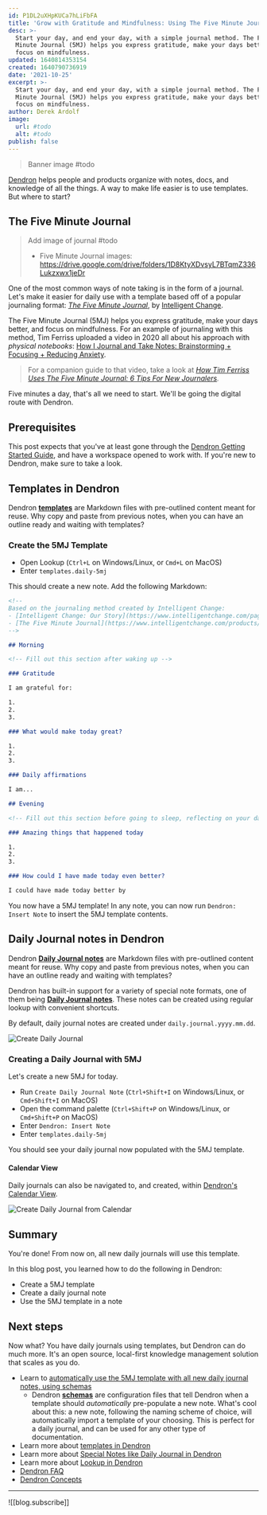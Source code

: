 ```yaml
---
id: P1DL2uXHpKUCa7hLiFbFA
title: 'Grow with Gratitude and Mindfulness: Using The Five Minute Journal template in Dendron'
desc: >-
  Start your day, and end your day, with a simple journal method. The Five
  Minute Journal (5MJ) helps you express gratitude, make your days better, and
  focus on mindfulness.
updated: 1640814353154
created: 1640790736919
date: '2021-10-25'
excerpt: >-
  Start your day, and end your day, with a simple journal method. The Five
  Minute Journal (5MJ) helps you express gratitude, make your days better, and
  focus on mindfulness.
author: Derek Ardolf
image:
  url: #todo
  alt: #todo
publish: false
---
```


> Banner image #todo

[Dendron](https://dendron.so) helps people and products organize with notes, docs, and knowledge of all the things. A way to make life easier is to use templates. But where to start?

## The Five Minute Journal

> Add image of journal #todo
> - Five Minute Journal images: https://drive.google.com/drive/folders/1D8KtyXDvsyL7BTqmZ336Lukzxwx1jeDr

One of the most common ways of note taking is in the form of a journal. Let's make it easier for daily use with a template based off of a popular journaling format: [_The Five Minute Journal_](https://www.intelligentchange.com/pages/customers#journal), by [Intelligent Change](https://www.intelligentchange.com/pages/our-story).

The Five Minute Journal (5MJ) helps you express gratitude, make your days better, and focus on mindfulness. For an example of journaling with this method, Tim Ferriss uploaded a video in 2020 all about his approach with _physical notebooks_: [How I Journal and Take Notes: Brainstorming + Focusing + Reducing Anxiety](https://youtu.be/UFdR8w_R1HA).

> For a companion guide to that video, take a look at _[How Tim Ferriss Uses The Five Minute Journal: 6 Tips For New Journalers](https://www.intelligentchange.com/blogs/read/how-tim-ferriss-uses-the-five-minute-journal-6-tips-for-new-journalers)._

Five minutes a day, that's all we need to start. We'll be going the digital route with Dendron.

## Prerequisites

This post expects that you've at least gone through the [Dendron Getting Started Guide](https://wiki.dendron.so/notes/678c77d9-ef2c-4537-97b5-64556d6337f1/), and have a workspace opened to work with. If you're new to Dendron, make sure to take a look.

## Templates in Dendron

Dendron [**templates**](https://wiki.dendron.so/notes/861cbdf8-102e-4633-9933-1f3d74df53d2/) are Markdown files with pre-outlined content meant for reuse. Why copy and paste from previous notes, when you can have an outline ready and waiting with templates?

### Create the 5MJ Template

- Open Lookup (`Ctrl+L` on Windows/Linux, or `Cmd+L` on MacOS)
- Enter `templates.daily-5mj`

This should create a new note. Add the following Markdown:

```markdown
<!--
Based on the journaling method created by Intelligent Change:
- [Intelligent Change: Our Story](https://www.intelligentchange.com/pages/our-story)
- [The Five Minute Journal](https://www.intelligentchange.com/products/the-five-minute-journal)
-->

## Morning

<!-- Fill out this section after waking up -->

### Gratitude

I am grateful for:

1.
2.
3.

### What would make today great?

1.
2.
3.

### Daily affirmations

I am...

## Evening

<!-- Fill out this section before going to sleep, reflecting on your day -->

### Amazing things that happened today

1.
2.
3.

### How could I have made today even better?

I could have made today better by
```

You now have a 5MJ template! In any note, you can now run `Dendron: Insert Note` to insert the 5MJ template contents.

## Daily Journal notes in Dendron

Dendron [**Daily Journal notes**](https://wiki.dendron.so/notes/861cbdf8-102e-4633-9933-1f3d74df53d2/) are Markdown files with pre-outlined content meant for reuse. Why copy and paste from previous notes, when you can have an outline ready and waiting with templates?

Dendron has built-in support for a variety of special note formats, one of them being [**Daily Journal notes**](https://wiki.dendron.so/notes/861cbdf8-102e-4633-9933-1f3d74df53d2/). These notes can be created using regular lookup with convenient shortcuts.

By default, daily journal notes are created under `daily.journal.yyyy.mm.dd`.

![Create Daily Journal](https://org-dendron-public-assets.s3.amazonaws.com/images/create-daily-journal.gif)

### Creating a Daily Journal with 5MJ

Let's create a new 5MJ for today.

- Run `Create Daily Journal Note` (`Ctrl+Shift+I` on Windows/Linux, or `Cmd+Shift+I` on MacOS)
- Open the command palette (`Ctrl+Shift+P` on Windows/Linux, or `Cmd+Shift+P` on MacOS)
- Enter `Dendron: Insert Note`
- Enter `templates.daily-5mj`

You should see your daily journal now populated with the 5MJ template.

#### Calendar View

Daily journals can also be navigated to, and created, within [Dendron's Calendar View](https://wiki.dendron.so/notes/25287595-96bb-410b-ab46-eb9a26b0e259/#calendar-view).

![Create Daily Journal from Calendar](https://org-dendron-public-assets.s3.amazonaws.com/images/create-daily-journal-calendar.gif)

## Summary

You're done! From now on, all new daily journals will use this template.

In this blog post, you learned how to do the following in Dendron:

- Create a 5MJ template
- Create a daily journal note
- Use the 5MJ template in a note

## Next steps

Now what? You have daily journals using templates, but Dendron can do much more. It's an open source, local-first knowledge management solution that scales as you do.

- Learn to [automatically use the 5MJ template with all new daily journal notes, using schemas](https://wiki.dendron.so/notes/5U4eAiqshI67VxIL40KWH/)
  - Dendron [**schemas**](https://wiki.dendron.so/notes/c5e5adde-5459-409b-b34d-a0d75cbb1052/) are configuration files that tell Dendron when a template should _automatically_ pre-populate a new note. What's cool about this: a new note, following the naming scheme of choice, will automatically import a template of your choosing. This is perfect for a daily journal, and can be used for any other type of documentation.
- Learn more about [templates in Dendron](https://wiki.dendron.so/notes/861cbdf8-102e-4633-9933-1f3d74df53d2/)
- Learn more about [Special Notes like Daily Journal in Dendron](https://wiki.dendron.so/notes/5c213aa6-e4ba-49e8-85c5-1bdcb33ce202/)
- Learn more about [Lookup in Dendron](https://wiki.dendron.so/notes/a7c3a810-28c8-4b47-96a6-8156b1524af3/)
- [Dendron FAQ](https://wiki.dendron.so/notes/683740e3-70ce-4a47-a1f4-1f140e80b558/)
- [Dendron Concepts](https://wiki.dendron.so/notes/c6fd6bc4-7f75-4cbb-8f34-f7b99bfe2d50/)

---

![[blog.subscribe]]